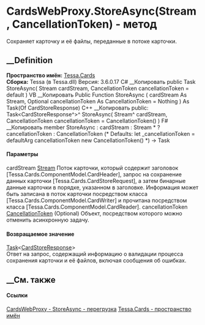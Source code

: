 # CardsWebProxy.StoreAsync(Stream, CancellationToken) - метод
Сохраняет карточку и её файлы, переданные в потоке карточки.
##  __Definition
 **Пространство имён:** [Tessa.Cards](N_Tessa_Cards.htm)  
 **Сборка:** Tessa (в Tessa.dll) Версия: 3.6.0.17
C# __Копировать
     public Task<CardStoreResponse> StoreAsync(
    	Stream cardStream,
    	CancellationToken cancellationToken = default
    )
VB __Копировать
     Public Function StoreAsync ( 
    	cardStream As Stream,
    	Optional cancellationToken As CancellationToken = Nothing
    ) As Task(Of CardStoreResponse)
C++ __Копировать
     public:
    Task<CardStoreResponse^>^ StoreAsync(
    	Stream^ cardStream, 
    	CancellationToken cancellationToken = CancellationToken()
    )
F# __Копировать
     member StoreAsync : 
            cardStream : Stream * 
            ?cancellationToken : CancellationToken 
    (* Defaults:
            let _cancellationToken = defaultArg cancellationToken new CancellationToken()
    *)
    -> Task<CardStoreResponse> 
#### Параметры
cardStream [Stream](https://learn.microsoft.com/dotnet/api/system.io.stream)
     Поток карточки, который содержит заголовок [Tessa.Cards.ComponentModel.CardHeader], запрос на сохранение данных карточки [Tessa.Cards.CardStoreRequest], а затем бинарные данные карточки в порядке, указанном в заголовке. Информация может быть записана в поток карточки посредством класса [Tessa.Cards.ComponentModel.CardWriter] и прочитана посредством класса [Tessa.Cards.ComponentModel.CardReader]. 
cancellationToken
[CancellationToken](https://learn.microsoft.com/dotnet/api/system.threading.cancellationtoken)
(Optional)
    Объект, посредством которого можно отменить асинхронную задачу.
#### Возвращаемое значение
[Task](https://learn.microsoft.com/dotnet/api/system.threading.tasks.task-1)<[CardStoreResponse](T_Tessa_Cards_CardStoreResponse.htm)>  
Ответ на запрос, содержащий информацию о валидации процесса сохранения
карточки и её файлов, включая сообщения об ошибках.
## __См. также
#### Ссылки
[CardsWebProxy - ](T_Tessa_Cards_CardsWebProxy.htm)
[StoreAsync - перегрузка](Overload_Tessa_Cards_CardsWebProxy_StoreAsync.htm)
[Tessa.Cards - пространство имён](N_Tessa_Cards.htm)
